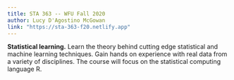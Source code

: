 ```yaml
---
title: STA 363 -- WFU Fall 2020
author: Lucy D'Agostino McGowan
link: "https://sta-363-f20.netlify.app"
---
```


**Statistical learning.** Learn the theory behind cutting edge statistical and machine learning techniques. Gain hands on experience with real data from a variety of disciplines. The course will focus on the statistical computing language R.